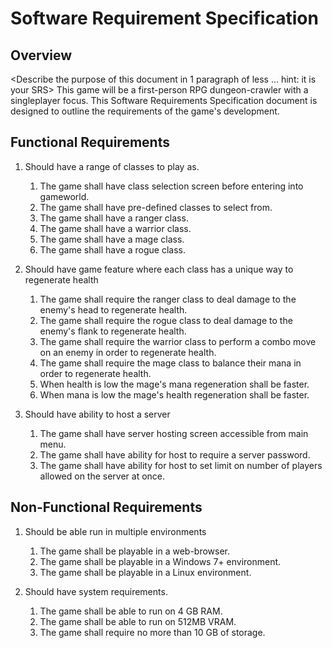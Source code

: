 # Software Requirement Specification


## Overview     
 
<Describe the purpose of this document in 1 paragraph of less ... hint: it is 
your SRS>
This game will be a first-person RPG dungeon-crawler with a singleplayer focus. This Software Requirements Specification document is designed to outline the requirements of the game's development.  

 
## Functional Requirements 
 
1. Should have a range of classes to play as.
    1. The game shall have class selection screen before entering into gameworld.
    2. The game shall have pre-defined classes to select from.
	1. The game shall have a ranger class.
	2. The game shall have a warrior class.
	3. The game shall have a mage class.
	4. The game shall have a rogue class.

2. Should have game feature where each class has a unique way to regenerate health
   1. The game shall require the ranger class to deal damage to the enemy's head to regenerate health.
   2. The game shall require the rogue class to deal damage to the enemy's flank to regenerate health.
   3. The game shall require the warrior class to perform a combo move on an enemy in order to regenerate health.
   4. The game shall require the mage class to balance their mana in order to regenerate health.
 	1. When health is low the mage's mana regeneration shall be faster.
	2. When mana is low the mage's health regeneration shall be faster.

2. Should have ability to host a server
    1. The game shall have server hosting screen accessible from main menu.
    2. The game shall have ability for host to require a server password.
    3. The game shall have ability for host to set limit on number of players allowed on the server at once.

    		 

## Non-Functional Requirements 
 
1. Should be able run in multiple environments
    1. The game shall be playable in a web-browser.
    2. The game shall be playable in a Windows 7+ environment. 
    3. The game shall be playable in a Linux environment. 

2. Should have system requirements.
    1. The game shall be able to run on 4 GB RAM.
    2. The game shall be able to run on 512MB VRAM.
    3. The game shall require no more than 10 GB of storage.